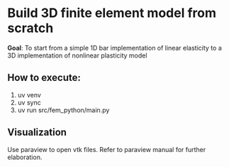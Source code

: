 # Build 3D finite element model from scratch 

**Goal**: To start from a simple 1D bar implementation of linear elasticity to a 3D implementation of nonlinear plasticity model  

## How to execute: 
1. uv venv 
2. uv sync 
3. uv run src/fem_python/main.py

## Visualization
Use paraview to open vtk files. Refer to paraview manual for further elaboration.
